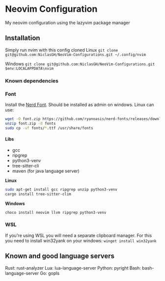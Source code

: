 # Neovim Configuration
My neovim configuration using the lazyvim package manager

## Installation
Simply run nvim with this config cloned
Linux
`git clone git@github.com:NiclasGH/NeoVim-Configurations.git ~/.config/nvim`

Windows
`git clone git@github.com:NiclasGH/NeoVim-Configurations.git $env:LOCALAPPDATA\nvim`

### Known dependencies
### Font
Install the [Nerd Font](https://github.com/ryanoasis/nerd-fonts/releases/download/v3.1.1/JetBrainsMono.zip). Should be installed as admin on windows. Linux can use:

```bash
wget -O font.zip https://github.com/ryanoasis/nerd-fonts/releases/download/v3.1.1/JetBrainsMono.zip
unzip font.zip -d fonts
sudo cp -vf fonts/*.ttf /usr/share/fonts
```

#### Libs
- gcc
- ripgrep
- python3-venv
- tree-sitter-cli
- maven (for java language server)

**Linux**
```bash
sudo apt-get install gcc ripgrep unzip python3-venv
cargo install tree-sitter-clim
```

**Windows**
```
choco install neovim llvm ripgrep python3-venv
```

### WSL
If you're using WSL you will need a separate clipboard manager. For this you need to install win32yank on your windows: `winget install win32yank`


## Known and good language servers
Rust: rust-analyzer
Lua: lua-language-server
Python: pyright
Bash: bash-language-server
Go: gopls

